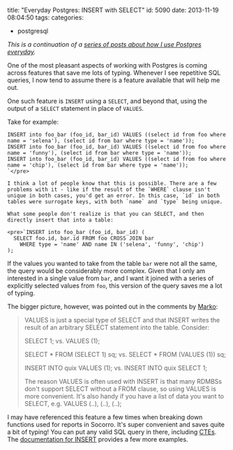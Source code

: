 title: "Everyday Postgres: INSERT with SELECT"
id: 5090
date: 2013-11-19 08:04:50
tags: 
categories: 
- postgresql

_This is a continuation of a [series of posts about how I use Postgres everyday](http://www.chesnok.com/daily/tag/everyday-postgres/)._

One of the most pleasant aspects of working with Postgres is coming across features that save me lots of typing. Whenever I see repetitive SQL queries, I now tend to assume there is a feature available that will help me out.

One such feature is `INSERT` using a `SELECT`, and beyond that, using the output of a `SELECT` statement in place of `VALUES`.

Take for example:

    INSERT into foo_bar (foo_id, bar_id) VALUES ((select id from foo where name = 'selena'), (select id from bar where type = 'name'));    
    INSERT into foo_bar (foo_id, bar_id) VALUES ((select id from foo where name = 'funny'), (select id from bar where type = 'name'));
    INSERT into foo_bar (foo_id, bar_id) VALUES ((select id from foo where name = 'chip'), (select id from bar where type = 'name'));
    `</pre>

    I think a lot of people know that this is possible. There are a few problems with it - like if the result of the `WHERE` clause isn't unique in both cases, you'd get an error. In this case, `id` in both tables were surrogate keys, with both `name` and `type` being unique.

    What some people don't realize is that you can SELECT, and then directly insert that into a table:

    <pre>`INSERT into foo_bar (foo_id, bar_id) ( 
      SELECT foo.id, bar.id FROM foo CROSS JOIN bar 
        WHERE type = 'name' AND name IN ('selena', 'funny', 'chip') 
    );

If the values you wanted to take from the table `bar` were not all the same, the query would be considerably more complex. Given that I only am interested in a single value from `bar`, and I want it joined with a series of explicitly selected values from `foo`, this version of the query saves me a lot of typing.

The bigger picture, however, was pointed out in the comments by [Marko](http://www.chesnok.com/daily/2013/11/19/everyday-postgres-insert-with-select/#comment-1129753354):

> VALUES is just a special type of SELECT and that INSERT writes the
>   result of an arbitrary SELECT statement into the table. Consider:
> 
> SELECT 1; vs. VALUES (1);
> 
> SELECT * FROM (SELECT 1) sq; vs. SELECT * FROM (VALUES (1)) sq;
> 
> INSERT INTO quix VALUES (1); vs. INSERT INTO quix SELECT 1;
> 
> The reason VALUES is often used with INSERT is that many RDMBSs don't
>   support SELECT without a FROM clause, so using VALUES is more
>   convenient. It's also handy if you have a list of data you want to
>   SELECT, e.g. VALUES (..), (..), (..);

I may have referenced this feature a few times when breaking down functions used for reports in Socorro. It's super convenient and saves quite a bit of typing! You can put any valid SQL query in there, including [CTEs](http://www.chesnok.com/daily/2013/11/12/how-i-write-queries-using-psql-ctes/). The [documentation for INSERT](http://www.postgresql.org/docs/current/static/sql-insert.html) provides a few more examples.
